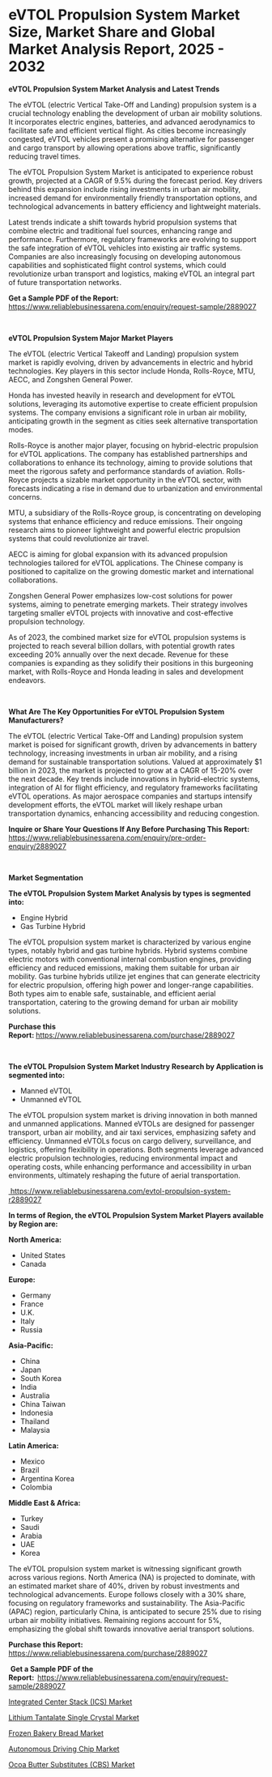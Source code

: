 <p><h1>eVTOL  Propulsion System Market Size, Market Share and Global Market Analysis Report, 2025 - 2032</h1></p><p><strong>eVTOL  Propulsion System Market Analysis and Latest Trends</strong></p>
<p><p>The eVTOL (electric Vertical Take-Off and Landing) propulsion system is a crucial technology enabling the development of urban air mobility solutions. It incorporates electric engines, batteries, and advanced aerodynamics to facilitate safe and efficient vertical flight. As cities become increasingly congested, eVTOL vehicles present a promising alternative for passenger and cargo transport by allowing operations above traffic, significantly reducing travel times.</p><p>The eVTOL Propulsion System Market is anticipated to experience robust growth, projected at a CAGR of 9.5% during the forecast period. Key drivers behind this expansion include rising investments in urban air mobility, increased demand for environmentally friendly transportation options, and technological advancements in battery efficiency and lightweight materials. </p><p>Latest trends indicate a shift towards hybrid propulsion systems that combine electric and traditional fuel sources, enhancing range and performance. Furthermore, regulatory frameworks are evolving to support the safe integration of eVTOL vehicles into existing air traffic systems. Companies are also increasingly focusing on developing autonomous capabilities and sophisticated flight control systems, which could revolutionize urban transport and logistics, making eVTOL an integral part of future transportation networks.</p></p>
<p><strong>Get a Sample PDF of the Report:&nbsp;</strong> <a href="https://www.reliablebusinessarena.com/enquiry/request-sample/2889027?utm_campaign=3001&utm_medium=2&utm_source=Github&utm_content=ia&utm_term=14032025&utm_id=evtol-propulsion-system">https://www.reliablebusinessarena.com/enquiry/request-sample/2889027</a></p>
<p>&nbsp;</p>
<p><strong>eVTOL  Propulsion System Major Market Players</strong></p>
<p><p>The eVTOL (electric Vertical Takeoff and Landing) propulsion system market is rapidly evolving, driven by advancements in electric and hybrid technologies. Key players in this sector include Honda, Rolls-Royce, MTU, AECC, and Zongshen General Power.</p><p>Honda has invested heavily in research and development for eVTOL solutions, leveraging its automotive expertise to create efficient propulsion systems. The company envisions a significant role in urban air mobility, anticipating growth in the segment as cities seek alternative transportation modes. </p><p>Rolls-Royce is another major player, focusing on hybrid-electric propulsion for eVTOL applications. The company has established partnerships and collaborations to enhance its technology, aiming to provide solutions that meet the rigorous safety and performance standards of aviation. Rolls-Royce projects a sizable market opportunity in the eVTOL sector, with forecasts indicating a rise in demand due to urbanization and environmental concerns.</p><p>MTU, a subsidiary of the Rolls-Royce group, is concentrating on developing systems that enhance efficiency and reduce emissions. Their ongoing research aims to pioneer lightweight and powerful electric propulsion systems that could revolutionize air travel.</p><p>AECC is aiming for global expansion with its advanced propulsion technologies tailored for eVTOL applications. The Chinese company is positioned to capitalize on the growing domestic market and international collaborations.</p><p>Zongshen General Power emphasizes low-cost solutions for power systems, aiming to penetrate emerging markets. Their strategy involves targeting smaller eVTOL projects with innovative and cost-effective propulsion technology.</p><p>As of 2023, the combined market size for eVTOL propulsion systems is projected to reach several billion dollars, with potential growth rates exceeding 20% annually over the next decade. Revenue for these companies is expanding as they solidify their positions in this burgeoning market, with Rolls-Royce and Honda leading in sales and development endeavors.</p></p>
<p>&nbsp;</p>
<p><strong>What Are The Key Opportunities For eVTOL  Propulsion System Manufacturers?</strong></p>
<p><p>The eVTOL (electric Vertical Take-Off and Landing) propulsion system market is poised for significant growth, driven by advancements in battery technology, increasing investments in urban air mobility, and a rising demand for sustainable transportation solutions. Valued at approximately $1 billion in 2023, the market is projected to grow at a CAGR of 15-20% over the next decade. Key trends include innovations in hybrid-electric systems, integration of AI for flight efficiency, and regulatory frameworks facilitating eVTOL operations. As major aerospace companies and startups intensify development efforts, the eVTOL market will likely reshape urban transportation dynamics, enhancing accessibility and reducing congestion.</p></p>
<p><strong>Inquire or Share Your Questions If Any Before Purchasing This Report:</strong> <a href="https://www.reliablebusinessarena.com/enquiry/pre-order-enquiry/2889027?utm_campaign=3001&utm_medium=2&utm_source=Github&utm_content=ia&utm_term=14032025&utm_id=evtol-propulsion-system">https://www.reliablebusinessarena.com/enquiry/pre-order-enquiry/2889027</a></p>
<p>&nbsp;</p>
<p><strong>Market Segmentation</strong></p>
<p><strong>The eVTOL  Propulsion System Market Analysis by types is segmented into:</strong></p>
<p><ul><li>Engine Hybrid</li><li>Gas Turbine Hybrid</li></ul></p>
<p><p>The eVTOL propulsion system market is characterized by various engine types, notably hybrid and gas turbine hybrids. Hybrid systems combine electric motors with conventional internal combustion engines, providing efficiency and reduced emissions, making them suitable for urban air mobility. Gas turbine hybrids utilize jet engines that can generate electricity for electric propulsion, offering high power and longer-range capabilities. Both types aim to enable safe, sustainable, and efficient aerial transportation, catering to the growing demand for urban air mobility solutions.</p></p>
<p><strong>Purchase this Report:&nbsp;</strong><a href="https://www.reliablebusinessarena.com/purchase/2889027?utm_campaign=3001&utm_medium=2&utm_source=Github&utm_content=ia&utm_term=14032025&utm_id=evtol-propulsion-system">https://www.reliablebusinessarena.com/purchase/2889027</a></p>
<p>&nbsp;</p>
<p><strong>The eVTOL  Propulsion System Market Industry Research by Application is segmented into:</strong></p>
<p><ul><li>Manned eVTOL</li><li>Unmanned eVTOL</li></ul></p>
<p><p>The eVTOL propulsion system market is driving innovation in both manned and unmanned applications. Manned eVTOLs are designed for passenger transport, urban air mobility, and air taxi services, emphasizing safety and efficiency. Unmanned eVTOLs focus on cargo delivery, surveillance, and logistics, offering flexibility in operations. Both segments leverage advanced electric propulsion technologies, reducing environmental impact and operating costs, while enhancing performance and accessibility in urban environments, ultimately reshaping the future of aerial transportation.</p></p>
<p><a href="https://www.reliablebusinessarena.com/evtol-propulsion-system-r2889027?utm_campaign=3001&utm_medium=2&utm_source=Github&utm_content=ia&utm_term=14032025&utm_id=evtol-propulsion-system">&nbsp;https://www.reliablebusinessarena.com/evtol-propulsion-system-r2889027</a></p>
<p><strong>In terms of Region, the eVTOL  Propulsion System Market Players available by Region are:</strong></p>
<p>
    <p> <strong> North America: </strong>
        <ul>
            <li>United States</li>
            <li>Canada</li>
        </ul>
        </p> 
    <p> <strong> Europe: </strong>
        <ul>
            <li>Germany</li>
            <li>France</li>
            <li>U.K.</li>
            <li>Italy</li>
            <li>Russia</li>
        </ul>
        </p> 
    <p> <strong> Asia-Pacific: </strong>
        <ul>
            <li>China</li>
            <li>Japan</li>
            <li>South Korea</li>
            <li>India</li>
            <li>Australia</li>
            <li>China Taiwan</li>
            <li>Indonesia</li>
            <li>Thailand</li>
            <li>Malaysia</li>
        </ul>
        </p> 
    <p> <strong> Latin America: </strong>
        <ul>
            <li>Mexico</li>
            <li>Brazil</li>
            <li>Argentina Korea</li>
            <li>Colombia</li>
        </ul>
        </p> 
    <p> <strong> Middle East & Africa: </strong>
        <ul>
            <li>Turkey</li>
            <li>Saudi</li>
            <li>Arabia</li>
            <li>UAE</li>
            <li>Korea</li>
        </ul>
    </p>
    </p>
<p><p>The eVTOL propulsion system market is witnessing significant growth across various regions. North America (NA) is projected to dominate, with an estimated market share of 40%, driven by robust investments and technological advancements. Europe follows closely with a 30% share, focusing on regulatory frameworks and sustainability. The Asia-Pacific (APAC) region, particularly China, is anticipated to secure 25% due to rising urban air mobility initiatives. Remaining regions account for 5%, emphasizing the global shift towards innovative aerial transport solutions.</p></p>
<p><strong>Purchase this Report: </strong><a href="https://www.reliablebusinessarena.com/purchase/2889027?utm_campaign=3001&utm_medium=2&utm_source=Github&utm_content=ia&utm_term=14032025&utm_id=evtol-propulsion-system">https://www.reliablebusinessarena.com/purchase/2889027</a></p>
<p>&nbsp;<strong>Get a Sample PDF of the Report:&nbsp;&nbsp;</strong><a href="https://www.reliablebusinessarena.com/enquiry/request-sample/2889027?utm_campaign=3001&utm_medium=2&utm_source=Github&utm_content=ia&utm_term=14032025&utm_id=evtol-propulsion-system">https://www.reliablebusinessarena.com/enquiry/request-sample/2889027</a></p>
<p><strong></strong></p>
<p><p><a href="https://www.linkedin.com/pulse/integrated-center-stack-ics-market-forecast-2025-2032-components-y5dce?utm_campaign=3001&utm_medium=2&utm_source=Github&utm_content=ia&utm_term=14032025&utm_id=evtol-propulsion-system">Integrated Center Stack (ICS) Market</a></p><p><a href="https://www.linkedin.com/pulse/evolution-lithium-tantalate-single-crystal-market-key-shifts-cnmcf?utm_campaign=3001&utm_medium=2&utm_source=Github&utm_content=ia&utm_term=14032025&utm_id=evtol-propulsion-system">Lithium Tantalate Single Crystal Market</a></p><p><a href="https://www.linkedin.com/pulse/global-frozen-bakery-bread-market-size-share-projected-144-shm4f?utm_campaign=3001&utm_medium=2&utm_source=Github&utm_content=ia&utm_term=14032025&utm_id=evtol-propulsion-system">Frozen Bakery Bread Market</a></p><p><a href="https://www.linkedin.com/pulse/autonomous-driving-chip-market-maturity-analysis-regional-pfpye?utm_campaign=3001&utm_medium=2&utm_source=Github&utm_content=ia&utm_term=14032025&utm_id=evtol-propulsion-system">Autonomous Driving Chip Market</a></p><p><a href="https://www.linkedin.com/pulse/informative-market-research-report-ocoa-butter-substitutes-1mpsf?utm_campaign=3001&utm_medium=2&utm_source=Github&utm_content=ia&utm_term=14032025&utm_id=evtol-propulsion-system">Ocoa Butter Substitutes (CBS) Market</a></p></p>